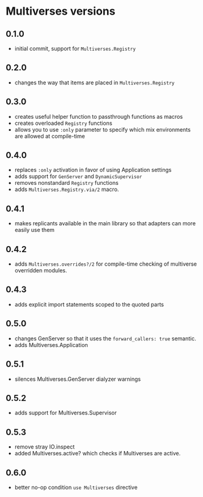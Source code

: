 # Multiverses versions

## 0.1.0

- initial commit, support for `Multiverses.Registry`

## 0.2.0

- changes the way that items are placed in `Multiverses.Registry`

## 0.3.0

- creates useful helper function to passthrough functions as macros
- creates overloaded `Registry` functions
- allows you to use `:only` parameter to specify which mix environments
  are allowed at compile-time

## 0.4.0

- replaces `:only` activation in favor of using Application settings
- adds support for `GenServer` and `DynamicSupervisor`
- removes nonstandard `Registry` functions
- adds `Multiverses.Registry.via/2` macro.

## 0.4.1

- makes replicants available in the main library so that adapters can
  more easily use them

## 0.4.2

- adds `Multiverses.overrides?/2` for compile-time checking of
  multiverse overridden modules.

## 0.4.3

- adds explicit import statements scoped to the quoted parts

## 0.5.0

- changes GenServer so that it uses the `forward_callers: true` semantic.
- adds Multiverses.Application

## 0.5.1

- silences Multiverses.GenServer dialyzer warnings

## 0.5.2

- adds support for Multiverses.Supervisor

## 0.5.3

- remove stray IO.inspect
- added Multiverses.active? which checks if Multiverses are active.

## 0.6.0

- better no-op condition `use Multiverses` directive
